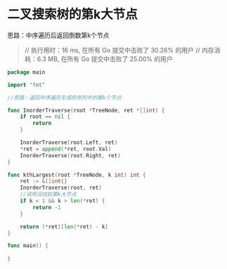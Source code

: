 # 二叉搜索树的第k大节点

思路：中序遍历后返回倒数第k个节点



> // 执行用时：16 ms, 在所有 Go 提交中击败了 30.26% 的用户
> 		// 内存消耗：6.3 MB, 在所有 Go 提交中击败了 25.00% 的用户



```go
package main

import "fmt"

//思路：返回中序遍历生成的序列中的第k个节点

func InorderTraverse(root *TreeNode, ret *[]int) {
	if root == nil {
		return 
	}

	InorderTraverse(root.Left, ret)
	*ret = append(*ret, root.Val)
	InorderTraverse(root.Right, ret)
}

func kthLargest(root *TreeNode, k int) int {
	ret := &[]int{}
	InorderTraverse(root, ret)
    //说明没找到第k大节点
	if k < 1 && k > len(*ret) {
		return -1
	}

    return (*ret)[len(*ret) - k]
}

func main() {
	
}
```

